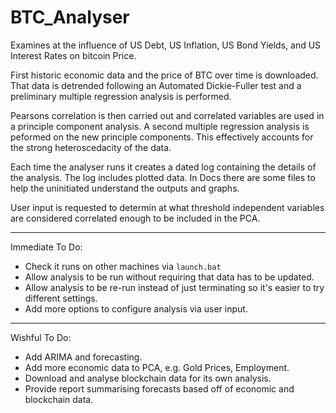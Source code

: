# BTC_Analyser
Examines at the influence of US Debt, US Inflation, US Bond Yields, and US Interest Rates on bitcoin Price.

First historic economic data and the price of BTC over time is downloaded.
That data is detrended following an Automated Dickie-Fuller test and a 
preliminary multiple regression analysis is performed.

Pearsons correlation is then carried out and correlated variables are used in a principle component analysis.
A second multiple regression analysis is peformed on the new principle components.
This effectively accounts for the strong heteroscedacity of the data.

Each time the analyser runs it creates a dated log containing the details of the analysis. The log includes
plotted data. In Docs there are some files to help the uninitiated understand the outputs and graphs.

User input is requested to determin at what threshold independent variables are considered correlated
enough to be included in the PCA.

_____________________

Immediate To Do:
 - Check it runs on other machines via `launch.bat`
 - Allow analysis to be run without requiring that data has to be updated.
 - Allow analysis to be re-run instead of just terminating so it's easier to try different
   settings.
- Add more options to configure analysis via user input.

_____________________

Wishful To Do:
- Add ARIMA and forecasting.
- Add more economic data to PCA, e.g. Gold Prices, Employment.
- Download and analyse blockchain data for its own analysis.
- Provide report summarising forecasts based off of economic and blockchain data.

